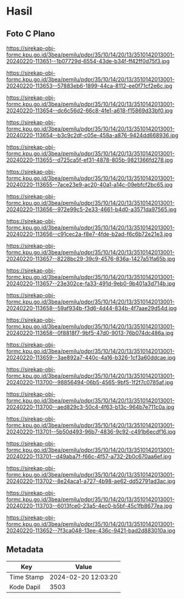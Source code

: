 # Hasil

## Foto C Plano

https://sirekap-obj-formc.kpu.go.id/3bea/pemilu/pdpr/35/10/14/20/13/3510142013001-20240220-113651--1b07729d-6554-43de-b34f-ff42ff0d75f3.jpg

https://sirekap-obj-formc.kpu.go.id/3bea/pemilu/pdpr/35/10/14/20/13/3510142013001-20240220-113653--57883eb6-1899-44ca-8112-ee0f71cf2e6c.jpg

https://sirekap-obj-formc.kpu.go.id/3bea/pemilu/pdpr/35/10/14/20/13/3510142013001-20240220-113654--dc6c56d2-66c8-4fe1-a618-f15869d33bf0.jpg

https://sirekap-obj-formc.kpu.go.id/3bea/pemilu/pdpr/35/10/14/20/13/3510142013001-20240220-113654--b3c9c2df-c05e-458a-a876-9424dd668936.jpg

https://sirekap-obj-formc.kpu.go.id/3bea/pemilu/pdpr/35/10/14/20/13/3510142013001-20240220-113655--d725ca5f-ef31-4878-805b-9821366fd278.jpg

https://sirekap-obj-formc.kpu.go.id/3bea/pemilu/pdpr/35/10/14/20/13/3510142013001-20240220-113655--7ace23e9-ac20-40a1-a14c-09ebfcf2bc65.jpg

https://sirekap-obj-formc.kpu.go.id/3bea/pemilu/pdpr/35/10/14/20/13/3510142013001-20240220-113656--972e99c5-2e33-4661-b4d0-a3571da97565.jpg

https://sirekap-obj-formc.kpu.go.id/3bea/pemilu/pdpr/35/10/14/20/13/3510142013001-20240220-113656--c91cec2a-f8e7-4fde-b2ad-f6c6b72e21e3.jpg

https://sirekap-obj-formc.kpu.go.id/3bea/pemilu/pdpr/35/10/14/20/13/3510142013001-20240220-113657--8228bc29-39c9-4576-836a-1427a51fa65b.jpg

https://sirekap-obj-formc.kpu.go.id/3bea/pemilu/pdpr/35/10/14/20/13/3510142013001-20240220-113657--23e302ce-fa33-491d-9eb0-9b401a3d714b.jpg

https://sirekap-obj-formc.kpu.go.id/3bea/pemilu/pdpr/35/10/14/20/13/3510142013001-20240220-113658--59af934b-f3d6-4d44-834b-4f7aae29d54d.jpg

https://sirekap-obj-formc.kpu.go.id/3bea/pemilu/pdpr/35/10/14/20/13/3510142013001-20240220-113658--0f8818f7-9bf5-47d0-9013-76b074dc486a.jpg

https://sirekap-obj-formc.kpu.go.id/3bea/pemilu/pdpr/35/10/14/20/13/3510142013001-20240220-113659--3ae892a7-440c-4a16-b326-1cf3a60ddcae.jpg

https://sirekap-obj-formc.kpu.go.id/3bea/pemilu/pdpr/35/10/14/20/13/3510142013001-20240220-113700--98856494-06b5-4565-9bf5-1f2f7c0785af.jpg

https://sirekap-obj-formc.kpu.go.id/3bea/pemilu/pdpr/35/10/14/20/13/3510142013001-20240220-113700--aed829c3-50c4-4f63-b13c-964b7e711c0a.jpg

https://sirekap-obj-formc.kpu.go.id/3bea/pemilu/pdpr/35/10/14/20/13/3510142013001-20240220-113701--5b50d493-96b7-4836-9c92-c491b6ecdf16.jpg

https://sirekap-obj-formc.kpu.go.id/3bea/pemilu/pdpr/35/10/14/20/13/3510142013001-20240220-113701--d49aba7f-f66c-4f57-a732-2b0c670aa6ef.jpg

https://sirekap-obj-formc.kpu.go.id/3bea/pemilu/pdpr/35/10/14/20/13/3510142013001-20240220-113702--8e24aca1-a727-4b98-ae62-dd52791ad3ac.jpg

https://sirekap-obj-formc.kpu.go.id/3bea/pemilu/pdpr/35/10/14/20/13/3510142013001-20240220-113703--6013fce0-23a5-4ec0-b5bf-45c1fb8677ea.jpg

https://sirekap-obj-formc.kpu.go.id/3bea/pemilu/pdpr/35/10/14/20/13/3510142013001-20240220-113652--7f3ca048-13ee-436c-9421-bad2d883010a.jpg


## Metadata

| Key        | Value               |
| ---------- | ------------------- |
| Time Stamp | 2024-02-20 12:03:20 |
| Kode Dapil | 3503                |



